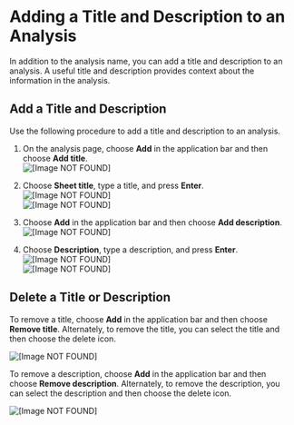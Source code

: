# Adding a Title and Description to an Analysis<a name="adding-a-title-and-description"></a>

In addition to the analysis name, you can add a title and description to an analysis\. A useful title and description provides context about the information in the analysis\.

## Add a Title and Description<a name="add-a-title-and-description"></a>

Use the following procedure to add a title and description to an analysis\.

1. On the analysis page, choose **Add** in the application bar and then choose **Add title**\.  
![\[Image NOT FOUND\]](http://docs.aws.amazon.com/quicksight/latest/user/images/add-title.png)

1. Choose **Sheet title**, type a title, and press **Enter**\.  
![\[Image NOT FOUND\]](http://docs.aws.amazon.com/quicksight/latest/user/images/sheet-title.png)  
![\[Image NOT FOUND\]](http://docs.aws.amazon.com/quicksight/latest/user/images/sheet-title2.png)

1. Choose **Add** in the application bar and then choose **Add description**\.  
![\[Image NOT FOUND\]](http://docs.aws.amazon.com/quicksight/latest/user/images/add-description.png)

1. Choose **Description**, type a description, and press **Enter**\.  
![\[Image NOT FOUND\]](http://docs.aws.amazon.com/quicksight/latest/user/images/sheet-description.png)  
![\[Image NOT FOUND\]](http://docs.aws.amazon.com/quicksight/latest/user/images/sheet-description2.png)

## Delete a Title or Description<a name="delete-a-title-or-description"></a>

To remove a title, choose **Add** in the application bar and then choose **Remove title**\. Alternately, to remove the title, you can select the title and then choose the delete icon\.

![\[Image NOT FOUND\]](http://docs.aws.amazon.com/quicksight/latest/user/images/remove-title.png)

To remove a description, choose **Add** in the application bar and then choose **Remove description**\. Alternately, to remove the description, you can select the description and then choose the delete icon\.

![\[Image NOT FOUND\]](http://docs.aws.amazon.com/quicksight/latest/user/images/remove-description.png)